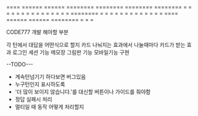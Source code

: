   ====    ======   ======   ========  ========  ========   ======== 
 =    =   =    =   =    =   =              =          =         =
 =       =      =  =     =  ========       =        =          =
 =    =   =    =   =    =   =            =        =           =
  ====    ======   ======   ========   =         =          =



CODE777
<span>개발 해야할 부분<span>

<span>각 턴에서 대답을 어떤식으로 할지</span>
<span>카드 나눠지는 효과에서 나눌때마다 카드가 받는 효과</span>
<span>로그인 세션 기능</span>
<span>메모장 그림판 기능</span>
<span>모바일기능 구현</span>

--TODO---
- 계속턴넘기기 하다보면 버그있음
- 누구턴인지 표시하도록
- '더 많이 보이지 않습니다.'를 대신할 버튼이나 가이드를 줘야함
- 정답 실패시 처리
- 멀티일 때 동작 어떻게 처리할지
